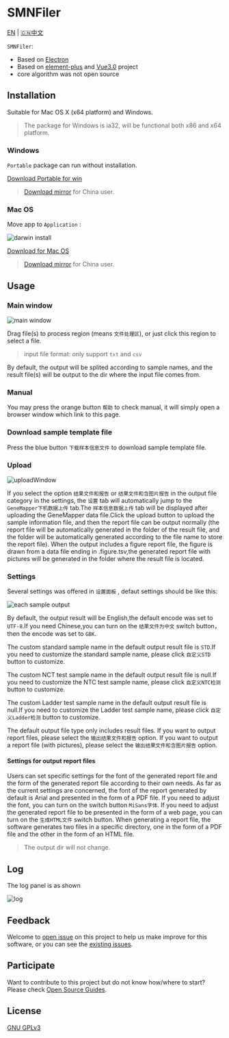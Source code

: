 # SMNFiler

[EN](README.md) | [🇨🇳中文](README.CN.md)

`SMNFiler`:

- Based on [Electron](https://electronjs.org)
- Based on [element-plus](https://github.com/element-plus/element-plus) and [Vue3.0](https://github.com/vuejs/core) project
- core algorithm was not open source

## Installation

Suitable for Mac OS X (x64 platform) and Windows.

> The package for Windows is ia32, will be functional both x86 and x64 platform.

### Windows

`Portable` package can run without installation.

[Download Portable for win](https://github.com/NTLx/SMNFiler/releases/download/v0.6.0/SMNFiler.v0.6.0.Win_Portable.exe)

> [Download mirror](http://cloud.cubicise.com:10081/s/8GRKCowfwqoLji8) for China user.

### Mac OS

Move app to `Application` :

![darwin install](https://cdn.jsdelivr.net/gh/Letmeouted/PicGO/Pic/picture.png)

[Download for Mac OS](https://github.com/NTLx/SMNFiler/releases/download/v0.2.1/SMNFiler.v0.2.1.MacOS.dmg)

> [Download mirror](http://cloud.cubicise.com:10081/s/bxbwwpG6NwkaN76) for China user.

## Usage

### Main window

![main window](https://cdn.jsdelivr.net/gh/Letmeouted/PCPicture/Snipaste_2023-08-15_08-37-34.png)

Drag file(s) to process region (means `文件处理区`), or just click this region to select a file.

> input file format: only support `txt` and `csv`

By default, the output will be splited according to sample names, and the result file(s) will be output to the dir where the input file comes from.

### Manual

You may press the orange button `帮助` to check manual, it will simply open a browser window which link to this page.

### Download sample template file

Press the blue button `下载样本信息文件` to download sample template file.

### Upload

![uploadWindow](https://cdn.jsdelivr.net/gh/Letmeouted/PCPicture/Snipaste_2023-08-15_10-18-32.png)

If you select the option `结果文件和报告` or `结果文件和含图片报告` in the output file category in the settings, the `设置` tab will automatically jump to the `GeneMapper下机数据上传` tab.The `样本信息数据上传` tab will be displayed after uploading the GeneMapper data file.Click the upload button to upload the sample information file, and then the report file can be output normally (the report file will be automatically generated in the folder of the result file, and the folder will be automatically generated according to the file name to store the report file). When the output includes a figure report file, the figure is drawn from a data file ending in .figure.tsv,the generated report file with pictures will be generated in the folder where the result file is located.

### Settings

Several settings was offered in `设置面板` , defaut settings should be like this:

![each sample output](https://cdn.jsdelivr.net/gh/Letmeouted/PCPicture/Snipaste_2023-08-15_10-17-28.png)


By default, the output result will be English,the default encode was set to `UTF-8`.If you need Chinese,you can turn on the `结果文件为中文` switch button，then the encode was set to `GBK`.

The custom standard sample name in the default output result file is `STD`.If you need to customize the standard sample name, please click `自定义STD` button  to customize.

The custom NCT test sample name in the default output result file is null.If you need to customize the NTC test sample name, please click `自定义NTC检测` button  to customize.

The custom Ladder test sample name in the default output result file is null.If you need to customize the Ladder test sample name, please click `自定义Ladder检测` button  to customize.



The default output file type only includes result files. If you want to output report files, please select the `输出结果文件和报告` option. If you want to output a report file (with pictures), please select the `输出结果文件和含图片报告` option.

#### Settings for output report files

Users can set specific settings for the font of the generated report file and the form of the generated report file according to their own needs. As far as the current settings are concerned, the font of the report generated by default is Arial and presented in the form of a PDF file. If you need to adjust the font, you can turn on the switch button `MiSans字体`. If you need to adjust the generated report file to be presented in the form of a web page, you can turn on the `生成HTML文件` switch button. When generating a report file, the software generates two files in a specific directory, one in the form of a PDF file and the other in the form of an HTML file.

> The output dir will not change.

## Log

The log panel is as shown

![log](https://cdn.jsdelivr.net/gh/Letmeouted/PCPicture/Snipaste_2023-08-15_10-23-20.png)

## Feedback

Welcome to [open issue](https://github.com/NTLx/SMNFiler/issues/new/choose) on this project to help us make improve for this software, or you can see the [existing issues](https://github.com/NTLx/SMNFiler/issues).

## Participate

Want to contribute to this project but do not know how/where to start? Please check [Open Source Guides](https://opensource.guide/).

## License

[GNU GPLv3](LICENSE.md)
